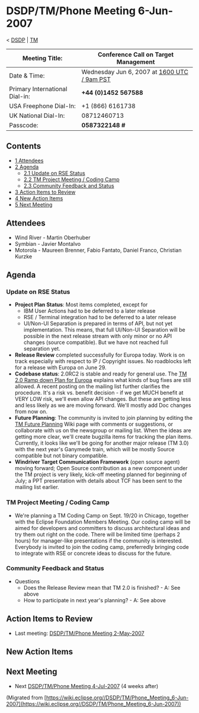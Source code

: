 

DSDP/TM/Phone Meeting 6-Jun-2007
================================

< [DSDP](https://wiki.eclipse.org/DSDP "DSDP")‎ | [TM](./TM "DSDP/TM")

| Meeting Title: | **Conference Call on Target Management** |
| --- | --- |
| Date & Time: | Wednesday Jun 6, 2007 at [1600 UTC / 9am PST](http://www.timeanddate.com/worldclock/fixedtime.html?month=6&day=6&year=2007&hour=16&min=00&sec=0&p1=0) |
| Primary International Dial-in: | **+44 (0)1452 567588** |
| USA Freephone Dial-In: | +1 (866) 6161738 |
| UK National Dial-In: | 08712460713 |
| Passcode: | **0587322148 #** |

Contents
--------

*   [1 Attendees](#Attendees)
*   [2 Agenda](#Agenda)
    *   [2.1 Update on RSE Status](#Update-on-RSE-Status)
    *   [2.2 TM Project Meeting / Coding Camp](#TM-Project-Meeting-.2F-Coding-Camp)
    *   [2.3 Community Feedback and Status](#Community-Feedback-and-Status)
*   [3 Action Items to Review](#Action-Items-to-Review)
*   [4 New Action Items](#New-Action-Items)
*   [5 Next Meeting](#Next-Meeting)

Attendees
---------

*   Wind River - Martin Oberhuber
*   Symbian - Javier Montalvo
*   Motorola - Maureen Brenner, Fabio Fantato, Daniel Franco, Christian Kurzke

Agenda
------

### Update on RSE Status

*   **Project Plan Status**: Most items completed, except for
    *   IBM User Actions had to be deferred to a later release
    *   RSE / Terminal integration had to be deferred to a later release
    *   UI/Non-UI Separation is prepared in terms of API, but not yet implementation. This means, that full UI/Non-UI Separation will be possible in the next release stream with only minor or no API changes (source compatible). But we have not reached full separation yet.
*   **Release Review** completed successfully for Europa today. Work is on track especially with respect to IP / Copyright issues. No roadblocks left for a release with Europa on June 29.
*   **Codebase status**: 2.0RC2 is stable and ready for general use. The [TM 2.0 Ramp down Plan for Europa](./TM_2.0_Ramp_down_Plan_for_Europa "TM 2.0 Ramp down Plan for Europa") explains what kinds of bug fixes are still allowed. A recent posting on the mailing list further clarifies the procedure. It's a risk vs. benefit decision - if we get MUCH benefit at VERY LOW risk, we'll even allow API changes. But these are getting less and less likely as we are moving forward. We'll mostly add Doc changes from now on.
*   **Future Planning**: The community is invited to join planning by editing the [TM Future Planning](./TM_Future_Planning "TM Future Planning") Wiki page with comments or suggestions, or collaborate with us on the newsgroup or mailing list. When the ideas are getting more clear, we'll create bugzilla items for tracking the plan items. Currently, it looks like we'll be going for another major release (TM 3.0) with the next year's Ganymede train, which will be mostly Source compatible but not binary compatible.
*   **Windriver Target Communication Framework** (open source agent) moving forward; Open Source contribution as a new component under the TM project is very likely, kick-off meeting planned for beginning of July; a PPT presentation with details about TCF has been sent to the mailing list earlier.

### TM Project Meeting / Coding Camp

*   We're planning a TM Coding Camp on Sept. 19/20 in Chicago, together with the Eclipse Foundation Members Meeting. Our coding camp will be aimed for developers and committers to discuss architectural ideas and try them out right on the code. There will be limited time (perhaps 2 hours) for manager-like presentations if the community is interested. Everybody is invited to join the coding camp, preferredly bringing code to integrate with RSE or concrete ideas to discuss for the future.

### Community Feedback and Status

*   Questions
    *   Does the Release Review mean that TM 2.0 is finished? - A: See above
    *   How to participate in next year's planning? - A: See above

Action Items to Review
----------------------

*   Last meeting: [DSDP/TM/Phone Meeting 2-May-2007](./Phone_Meeting_2-May-2007 "DSDP/TM/Phone Meeting 2-May-2007")

New Action Items
----------------

Next Meeting
------------

*   Next [DSDP/TM/Phone Meeting 4-Jul-2007](./Phone_Meeting_4-Jul-2007 "DSDP/TM/Phone Meeting 4-Jul-2007") (4 weeks after)


(Migrated from [https://wiki.eclipse.org//DSDP/TM/Phone_Meeting_6-Jun-2007](https://wiki.eclipse.org//DSDP/TM/Phone_Meeting_6-Jun-2007))